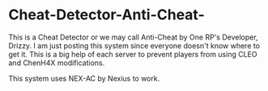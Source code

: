 # Cheat-Detector-Anti-Cheat-

This is a Cheat Detector or we may call Anti-Cheat by One RP's Developer, Drizzy.
I am just posting this system since everyone doesn't know where to get it. 
This is a big help of each server to prevent players from using CLEO and ChenH4X modifications.

This system uses NEX-AC by Nexius to work.